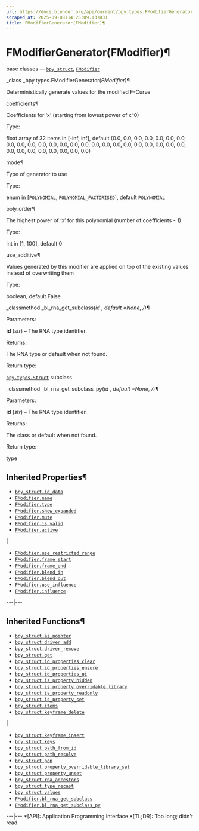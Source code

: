 ```yaml
---
url: https://docs.blender.org/api/current/bpy.types.FModifierGenerator.html
scraped_at: 2025-09-08T14:25:09.137831
title: FModifierGenerator(FModifier)¶
---
```


# FModifierGenerator(FModifier)¶  
  
base classes — [`bpy_struct`](bpy.types.bpy_struct.html#bpy.types.bpy_struct
"bpy.types.bpy_struct"),
[`FModifier`](bpy.types.FModifier.html#bpy.types.FModifier
"bpy.types.FModifier")

_class _bpy.types.FModifierGenerator(_FModifier_)¶

    

Deterministically generate values for the modified F-Curve

coefficients¶

    

Coefficients for ‘x’ (starting from lowest power of x^0)

Type:

    

float array of 32 items in [-inf, inf], default (0.0, 0.0, 0.0, 0.0, 0.0, 0.0,
0.0, 0.0, 0.0, 0.0, 0.0, 0.0, 0.0, 0.0, 0.0, 0.0, 0.0, 0.0, 0.0, 0.0, 0.0,
0.0, 0.0, 0.0, 0.0, 0.0, 0.0, 0.0, 0.0, 0.0, 0.0, 0.0)

mode¶

    

Type of generator to use

Type:

    

enum in [`POLYNOMIAL`, `POLYNOMIAL_FACTORISED`], default `POLYNOMIAL`

poly_order¶

    

The highest power of ‘x’ for this polynomial (number of coefficients - 1)

Type:

    

int in [1, 100], default 0

use_additive¶

    

Values generated by this modifier are applied on top of the existing values
instead of overwriting them

Type:

    

boolean, default False

_classmethod _bl_rna_get_subclass(_id_ , _default =None_, _/_)¶

    

Parameters:

    

**id** (_str_) – The RNA type identifier.

Returns:

    

The RNA type or default when not found.

Return type:

    

[`bpy.types.Struct`](bpy.types.Struct.html#bpy.types.Struct
"bpy.types.Struct") subclass

_classmethod _bl_rna_get_subclass_py(_id_ , _default =None_, _/_)¶

    

Parameters:

    

**id** (_str_) – The RNA type identifier.

Returns:

    

The class or default when not found.

Return type:

    

type

## Inherited Properties¶

  * [`bpy_struct.id_data`](bpy.types.bpy_struct.html#bpy.types.bpy_struct.id_data "bpy.types.bpy_struct.id_data")
  * [`FModifier.name`](bpy.types.FModifier.html#bpy.types.FModifier.name "bpy.types.FModifier.name")
  * [`FModifier.type`](bpy.types.FModifier.html#bpy.types.FModifier.type "bpy.types.FModifier.type")
  * [`FModifier.show_expanded`](bpy.types.FModifier.html#bpy.types.FModifier.show_expanded "bpy.types.FModifier.show_expanded")
  * [`FModifier.mute`](bpy.types.FModifier.html#bpy.types.FModifier.mute "bpy.types.FModifier.mute")
  * [`FModifier.is_valid`](bpy.types.FModifier.html#bpy.types.FModifier.is_valid "bpy.types.FModifier.is_valid")
  * [`FModifier.active`](bpy.types.FModifier.html#bpy.types.FModifier.active "bpy.types.FModifier.active")

|

  * [`FModifier.use_restricted_range`](bpy.types.FModifier.html#bpy.types.FModifier.use_restricted_range "bpy.types.FModifier.use_restricted_range")
  * [`FModifier.frame_start`](bpy.types.FModifier.html#bpy.types.FModifier.frame_start "bpy.types.FModifier.frame_start")
  * [`FModifier.frame_end`](bpy.types.FModifier.html#bpy.types.FModifier.frame_end "bpy.types.FModifier.frame_end")
  * [`FModifier.blend_in`](bpy.types.FModifier.html#bpy.types.FModifier.blend_in "bpy.types.FModifier.blend_in")
  * [`FModifier.blend_out`](bpy.types.FModifier.html#bpy.types.FModifier.blend_out "bpy.types.FModifier.blend_out")
  * [`FModifier.use_influence`](bpy.types.FModifier.html#bpy.types.FModifier.use_influence "bpy.types.FModifier.use_influence")
  * [`FModifier.influence`](bpy.types.FModifier.html#bpy.types.FModifier.influence "bpy.types.FModifier.influence")

  
---|---  
  
## Inherited Functions¶

  * [`bpy_struct.as_pointer`](bpy.types.bpy_struct.html#bpy.types.bpy_struct.as_pointer "bpy.types.bpy_struct.as_pointer")
  * [`bpy_struct.driver_add`](bpy.types.bpy_struct.html#bpy.types.bpy_struct.driver_add "bpy.types.bpy_struct.driver_add")
  * [`bpy_struct.driver_remove`](bpy.types.bpy_struct.html#bpy.types.bpy_struct.driver_remove "bpy.types.bpy_struct.driver_remove")
  * [`bpy_struct.get`](bpy.types.bpy_struct.html#bpy.types.bpy_struct.get "bpy.types.bpy_struct.get")
  * [`bpy_struct.id_properties_clear`](bpy.types.bpy_struct.html#bpy.types.bpy_struct.id_properties_clear "bpy.types.bpy_struct.id_properties_clear")
  * [`bpy_struct.id_properties_ensure`](bpy.types.bpy_struct.html#bpy.types.bpy_struct.id_properties_ensure "bpy.types.bpy_struct.id_properties_ensure")
  * [`bpy_struct.id_properties_ui`](bpy.types.bpy_struct.html#bpy.types.bpy_struct.id_properties_ui "bpy.types.bpy_struct.id_properties_ui")
  * [`bpy_struct.is_property_hidden`](bpy.types.bpy_struct.html#bpy.types.bpy_struct.is_property_hidden "bpy.types.bpy_struct.is_property_hidden")
  * [`bpy_struct.is_property_overridable_library`](bpy.types.bpy_struct.html#bpy.types.bpy_struct.is_property_overridable_library "bpy.types.bpy_struct.is_property_overridable_library")
  * [`bpy_struct.is_property_readonly`](bpy.types.bpy_struct.html#bpy.types.bpy_struct.is_property_readonly "bpy.types.bpy_struct.is_property_readonly")
  * [`bpy_struct.is_property_set`](bpy.types.bpy_struct.html#bpy.types.bpy_struct.is_property_set "bpy.types.bpy_struct.is_property_set")
  * [`bpy_struct.items`](bpy.types.bpy_struct.html#bpy.types.bpy_struct.items "bpy.types.bpy_struct.items")
  * [`bpy_struct.keyframe_delete`](bpy.types.bpy_struct.html#bpy.types.bpy_struct.keyframe_delete "bpy.types.bpy_struct.keyframe_delete")

|

  * [`bpy_struct.keyframe_insert`](bpy.types.bpy_struct.html#bpy.types.bpy_struct.keyframe_insert "bpy.types.bpy_struct.keyframe_insert")
  * [`bpy_struct.keys`](bpy.types.bpy_struct.html#bpy.types.bpy_struct.keys "bpy.types.bpy_struct.keys")
  * [`bpy_struct.path_from_id`](bpy.types.bpy_struct.html#bpy.types.bpy_struct.path_from_id "bpy.types.bpy_struct.path_from_id")
  * [`bpy_struct.path_resolve`](bpy.types.bpy_struct.html#bpy.types.bpy_struct.path_resolve "bpy.types.bpy_struct.path_resolve")
  * [`bpy_struct.pop`](bpy.types.bpy_struct.html#bpy.types.bpy_struct.pop "bpy.types.bpy_struct.pop")
  * [`bpy_struct.property_overridable_library_set`](bpy.types.bpy_struct.html#bpy.types.bpy_struct.property_overridable_library_set "bpy.types.bpy_struct.property_overridable_library_set")
  * [`bpy_struct.property_unset`](bpy.types.bpy_struct.html#bpy.types.bpy_struct.property_unset "bpy.types.bpy_struct.property_unset")
  * [`bpy_struct.rna_ancestors`](bpy.types.bpy_struct.html#bpy.types.bpy_struct.rna_ancestors "bpy.types.bpy_struct.rna_ancestors")
  * [`bpy_struct.type_recast`](bpy.types.bpy_struct.html#bpy.types.bpy_struct.type_recast "bpy.types.bpy_struct.type_recast")
  * [`bpy_struct.values`](bpy.types.bpy_struct.html#bpy.types.bpy_struct.values "bpy.types.bpy_struct.values")
  * [`FModifier.bl_rna_get_subclass`](bpy.types.FModifier.html#bpy.types.FModifier.bl_rna_get_subclass "bpy.types.FModifier.bl_rna_get_subclass")
  * [`FModifier.bl_rna_get_subclass_py`](bpy.types.FModifier.html#bpy.types.FModifier.bl_rna_get_subclass_py "bpy.types.FModifier.bl_rna_get_subclass_py")

  
---|---
  *[API]: Application Programming Interface
  *[TL;DR]: Too long; didn't read.

